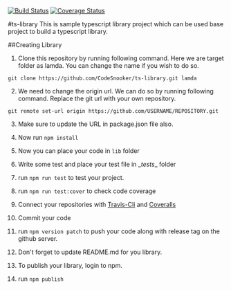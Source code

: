[![Build Status](https://travis-ci.org/CodeSnooker/ts-library.svg?branch=master)](https://travis-ci.org/CodeSnooker/ts-library)
[![Coverage Status](https://coveralls.io/repos/github/CodeSnooker/ts-library/badge.svg?branch=master)](https://coveralls.io/github/CodeSnooker/ts-library?branch=master)

#ts-library
This is sample typescript library project which can be used base project to build a typescript library.

##Creating Library

1. Clone this repository by running following command. Here we are target folder as lamda. You can change the name if you wish to do so.

```
git clone https://github.com/CodeSnooker/ts-library.git lamda
```

2. We need to change the origin url. We can do so by running following command. Replace the git url with your own repository.

```
git remote set-url origin https://github.com/USERNAME/REPOSITORY.git
```

3. Make sure to update the URL in package.json file also.

4. Now run ```npm install```

5. Now you can place your code in ```lib``` folder

6. Write some test and place your test file in \__tests__ folder

7. run ```npm run test``` to test your project.

8. run ```npm run test:cover``` to check code coverage

9. Connect your repositories with [Travis-Cli](https://travis-cli.org) and [Coveralls](https://coveralls.io)

10. Commit your code

11. run ```npm version patch``` to push your code along with release tag on the github server.

12. Don't forget to update README.md for you library.

13. To publish your library, login to npm.

14. run ```npm publish```